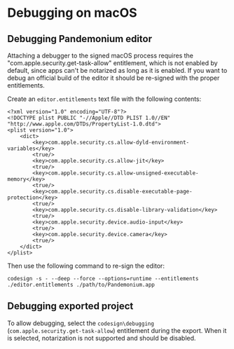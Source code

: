 
# Debugging on macOS

## Debugging Pandemonium editor

Attaching a debugger to the signed macOS process requires the "com.apple.security.get-task-allow" entitlement, which is not enabled by default, since apps can't be notarized as long as it is enabled.
If you want to debug an official build of the editor it should be re-signed with the proper entitlements.

Create an `editor.entitlements` text file with the following contents:

```
<?xml version="1.0" encoding="UTF-8"?>
<!DOCTYPE plist PUBLIC "-//Apple//DTD PLIST 1.0//EN" "http://www.apple.com/DTDs/PropertyList-1.0.dtd">
<plist version="1.0">
    <dict>
        <key>com.apple.security.cs.allow-dyld-environment-variables</key>
        <true/>
        <key>com.apple.security.cs.allow-jit</key>
        <true/>
        <key>com.apple.security.cs.allow-unsigned-executable-memory</key>
        <true/>
        <key>com.apple.security.cs.disable-executable-page-protection</key>
        <true/>
        <key>com.apple.security.cs.disable-library-validation</key>
        <true/>
        <key>com.apple.security.device.audio-input</key>
        <true/>
        <key>com.apple.security.device.camera</key>
        <true/>
    </dict>
</plist>
```

Then use the following command to re-sign the editor:

```
codesign -s - --deep --force --options=runtime --entitlements ./editor.entitlements ./path/to/Pandemonium.app
```

## Debugging exported project

To allow debugging, select the `codesign\debugging` (`com.apple.security.get-task-allow`) entitlement during the export. When it is selected, notarization is not supported and should be disabled.
